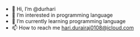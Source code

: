 - 👋 Hi, I’m @durhari
- 👀 I’m interested in programming language
- 🌱 I’m currently learning programming language
- 📫 How to reach me hari.durairaj0108@icloud.com

<!---
durhari/durhari is a ✨ special ✨ repository because its `README.md` (this file) appears on your GitHub profile.
You can click the Preview link to take a look at your changes.
--->
